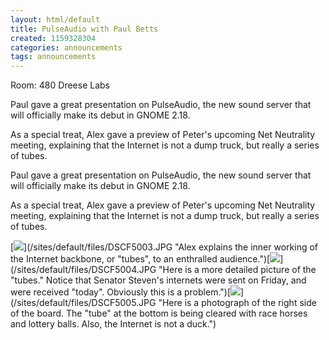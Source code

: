 ```yaml
---
layout: html/default
title: PulseAudio with Paul Betts
created: 1159328304
categories: announcements
tags: announcements
---
```

Room: 480 Dreese Labs  

Paul gave a great presentation on PulseAudio, the new sound server that will officially make its debut in GNOME 2.18.

As a special treat, Alex gave a preview of Peter's upcoming Net Neutrality meeting, explaining that the Internet is not a dump truck, but really a series of tubes.

Paul gave a great presentation on PulseAudio, the new sound server that will officially make its debut in GNOME 2.18.

As a special treat, Alex gave a preview of Peter's upcoming Net Neutrality meeting, explaining that the Internet is not a dump truck, but really a series of tubes.

[![](/sites/default/files/DSCF5003.thumbnail.JPG)](/sites/default/files/DSCF5003.JPG "Alex explains the inner working of the Internet backbone, or "tubes", to an enthralled audience.")[![](/sites/default/files/DSCF5004.thumbnail.JPG)](/sites/default/files/DSCF5004.JPG "Here is a more detailed picture of the "tubes." Notice that Senator Steven's internets were sent on Friday, and were received "today". Obviously this is a problem.")[![](/sites/default/files/DSCF5005.thumbnail.JPG)](/sites/default/files/DSCF5005.JPG "Here is a photograph of the right side of the board. The "tube" at the bottom is being cleared with race horses and lottery balls. Also, the Internet is not a duck.")
